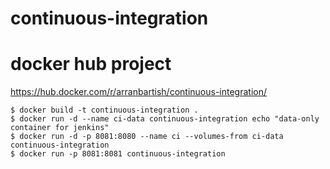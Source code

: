 # continuous-integration

# docker hub project

https://hub.docker.com/r/arranbartish/continuous-integration/



```
$ docker build -t continuous-integration .
$ docker run -d --name ci-data continuous-integration echo "data-only container for jenkins"
$ docker run -d -p 8081:8080 --name ci --volumes-from ci-data continuous-integration
$ docker run -p 8081:8081 continuous-integration  
```
